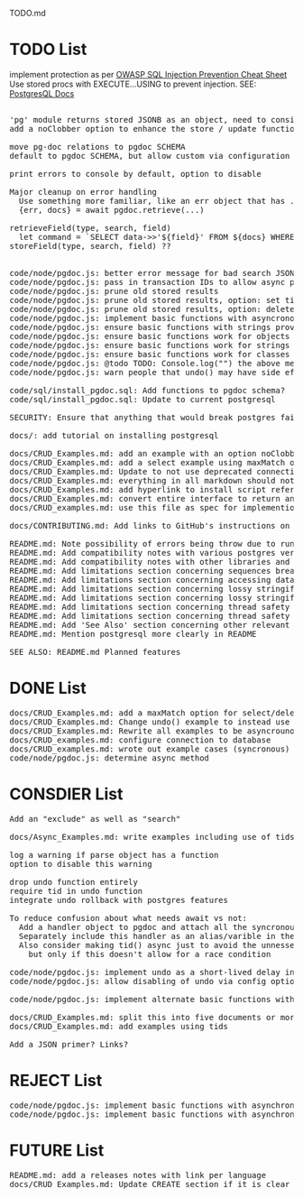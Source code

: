 TODO.md

# TODO List

implement protection as per [OWASP SQL Injection Prevention Cheat Sheet](https://github.com/OWASP/CheatSheetSeries/blob/master/cheatsheets/SQL_Injection_Prevention_Cheat_Sheet.md)
Use stored procs with EXECUTE...USING to prevent injection. SEE: [PostgresQL Docs](https://www.postgresql.org/docs/11/plpgsql-statements.html#PLPGSQL-STATEMENTS-EXECUTING-DYN)
<pre>

'pg' module returns stored JSONB as an object, need to consider striking retrieveString()
add a noClobber option to enhance the store / update function

move pg-doc relations to pgdoc SCHEMA
default to pgdoc SCHEMA, but allow custom via configuration

print errors to console by default, option to disable

Major cleanup on error handling
  Use something more familiar, like an err object that has .id, .message, etc.
  {err, docs} = await pgdoc.retrieve(...)

retrieveField(type, search, field)
  let command = `SELECT data->>'${field}' FROM ${docs} WHERE name = '${name}' AND meta = '${meta}';`;
storeField(type, search, field) ??


code/node/pgdoc.js: better error message for bad search JSON object, missing quotes on field name
code/node/pgdoc.js: pass in transaction IDs to allow async polling for return values / error codes
code/node/pgdoc.js: prune old stored results
code/node/pgdoc.js: prune old stored results, option: set time to keep alive
code/node/pgdoc.js: prune old stored results, option: delete on successful read
code/node/pgdoc.js: implement basic functions with asyncronous execution using async/await
code/node/pgdoc.js: ensure basic functions with strings provided instead
code/node/pgdoc.js: ensure basic functions work for objects
code/node/pgdoc.js: ensure basic functions work for strings
code/node/pgdoc.js: ensure basic functions work for classes
code/node/pgdoc.js: @todo TODO: Console.log("") the above message, instructions and then exit only when script is run directly in node.
code/node/pgdoc.js: warn people that undo() may have side effects if other servers have already relied on the data

code/sql/install_pgdoc.sql: Add functions to pgdoc schema?
code/sql/install_pgdoc.sql: Update to current postgresql

SECURITY: Ensure that anything that would break postgres fails with an error code. Validate everything that would be passed through.

docs/: add tutorial on installing postgresql

docs/CRUD_Examples.md: add an example with an option noClobber to prevent overwrites
docs/CRUD_Examples.md: add a select example using maxMatch option
docs/CRUD_Examples.md: Update to not use deprecated connectionString
docs/CRUD_Examples.md: everything in all markdown should not require horizontal scrolling on a normal sized window
docs/CRUD_Examples.md: add hyperlink to install script reference
docs/CRUD_Examples.md: convert entire interface to return an object, and previous values stored in a standard member of that object, like .doc.
docs/CRUD_examples.md: use this file as spec for implemention (once finalized and an async method is decided)

docs/CONTRIBUTING.md: Add links to GitHub's instructions on how to submit a pull request

README.md: Note possibility of errors being throw due to running out of memory, call stack depth, etc.
README.md: Add compatibility notes with various postgres versions
README.md: Add compatibility notes with other libraries and modules such as pg-connect
README.md: Add limitations section concerning sequences breaking at scale
README.md: Add limitations section concerning accessing data store in db by other means
README.md: Add limitations section concerning lossy stringification around ES 6+ classes
README.md: Add limitations section concerning lossy stringification around circle references
README.md: Add limitations section concerning thread safety of undo() in languages other then javascript
README.md: Add limitations section concerning thread safety of errorCode() in languages other then javascript
README.md: Add 'See Also' section concerning other relevant projects and modules
README.md: Mention postgresql more clearly in README

SEE ALSO: README.md Planned features
</pre>

# DONE List

<pre>
docs/CRUD_Examples.md: add a maxMatch option for select/delete
docs/CRUD_Examples.md: Change undo() example to instead use options
docs/CRUD_Examples.md: Rewrite all examples to be asyncrounous!
docs/CRUD_examples.md: configure connection to database
docs/CRUD_examples.md: wrote out example cases (syncronous)
code/node/pgdoc.js: determine async method
</pre>

# CONSDIER List

<pre>
Add an "exclude" as well as "search"

docs/Async_Examples.md: write examples including use of tids

log a warning if parse object has a function
option to disable this warning

drop undo function entirely
require tid in undo function
integrate undo rollback with postgres features

To reduce confusion about what needs await vs not:
  Add a handler object to pgdoc and attach all the syncronous error handling related functions to it.
  Separately include this handler as an alias/varible in the examples
  Also consider making tid() async just to avoid the unnessesary error on await
    but only if this doesn't allow for a race condition

code/node/pgdoc.js: implement undo as a short-lived delay in execution that is flushed immediately if flush() is called or another db call is made.
code/node/pgdoc.js: allow disabling of undo via config option

code/node/pgdoc.js: implement alternate basic functions with catchable exceptions?

docs/CRUD_Examples.md: split this into five documents or more, with next/previous/up hyperlink buttons
docs/CRUD_Examples.md: add examples using tids

Add a JSON primer? Links?
</pre>

# REJECT List

<pre>
code/node/pgdoc.js: implement basic functions with asynchronous execution using callbacks
code/node/pgdoc.js: implement basic functions with asynchronous execution using (only) promises
</pre>

# FUTURE List

<pre>
README.md: add a releases notes with link per language
docs/CRUD_Examples.md: Update CREATE section if it is clear that we have validated everything they might pass us.
</pre>
